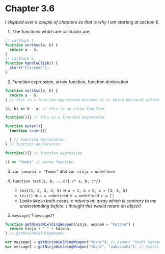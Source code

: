 # Chapter 3.6

_I skipped over a couple of chapters so that is why I am starting at section 6._

1.  The functions which are callbacks are,

```javascript
// callback 1
function sortAsc(a, b) {
  return a - b;
}
// callback 2
function handleClick() {
  alert("Clicked!");
}
```

2.  Function expression, arrow function, function declaration

```javascript
function sortAsc(a, b) {
  return a - b;
} // this is a function expression because it is being declared within the arguments of a function.

(a, b) => b - a; // this is an arrow function.

function(){} // this is a function expression.

function outer(){
  function inner(){

  } // function declaration
} // function declaration

function(){} // function expression

() => "Yoshi" // arrow function
```

3.  `var samurai = "Tomoe"` and `var ninja = undefined`

4.  `function test(a, b, ...c){ /* a, b, c*/}`

    * `test(1, 2, 3, 4, 5)` => `a = 1, b = 2, c = [3, 4, 5]`
    * `test()` => `a = undefined b = undefined c = []`
    * _Looks like in both cases, c returns an array which is contrary to my understanding before. I thought this would return an object!_

5.  `message1` ? `message2?`

```javascript
function getNinjaWieldingWeapon(ninja, weapon = "katana") {
  return ninja + " " + katana;
} // getNinjaWieldingWeapon

var message1 = getNinjaWieldingWeapon("Yoshi"); // expect "Yoshi katana"
var message2 = getNinjaWieldingWeapon("Yoshi", "wakizashi"); // expect "Yoshi wakizashi"
```
